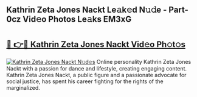 ## Kathrin Zeta Jones Nackt Le𝚊k𝚎d N𝚞𝚍e - Part-0cz Vid𝚎o Photos Le𝚊ks EM3xG

# <h2><a href="http://fbah74b.evod.top/?m=Kathrin+Zeta+Jones+Nackt">🔗 👉🔴 Kathrin Zeta Jones Nackt Vid𝚎o Ph𝚘t𝚘s</a></h2>

[![Kathrin Zeta Jones Nackt N𝚞d𝚎s](https://i.imgur.com/8V9OHl7.gif)](http://fbah74b.evod.top/?m=Kathrin+Zeta+Jones+Nackt)
Online personality Kathrin Zeta Jones Nackt with a passion for dance and lifestyle, creating engaging content. Kathrin Zeta Jones Nackt, a public figure and a passionate advocate for social justice, has spent his career fighting for the rights of the marginalized. 
